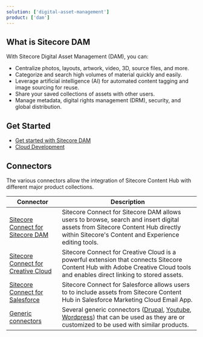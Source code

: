 ```yaml
---
solution: ['digital-asset-management']
product: ['dam']
---
```


## What is Sitecore DAM

With Sitecore Digital Asset Management (DAM), you can:

- Centralize photos, layouts, artwork, video, 3D, source files, and more.
- Categorize and search high volumes of material quickly and easily.
- Leverage artificial intelligence (AI) for automated content tagging and image sourcing for reuse.
- Share your saved collections of assets with other users.
- Manage metadata, digital rights management (DRM), security, and global distribution.

## Get Started
- [Get started with Sitecore DAM](https://docs.stylelabs.com/content/4.0.x/user-documentation/content-user-manual/intro.html)
- [Cloud Development](https://docs.stylelabs.com/contenthub/4.0.x/content/integrations/index.html)

## Connectors

The various connectors allow the integration of Sitecore Content Hub with different major product collections.

|Connector|Description|
|---------|---------|
| [Sitecore Connect for Sitecore DAM](https://docs.stylelabs.com/contenthub/4.0.x/content/user-documentation/content-user-manual/integrate/sitecore-connect-for-sitecore-dam/overview.html)             | Sitecore Connect for Sitecore DAM allows users to browse, search and insert digital assets from Sitecore Content Hub directly within Sitecore's Content and Experience editing tools.                                                                                                                                                                                                                                                                      |
| [Sitecore Connect for Creative Cloud](https://docs.stylelabs.com/contenthub/4.0.x/content/user-documentation/content-user-manual/integrate/sitecore-connect-for-creative-cloud/introduction.html)     | Sitecore Connect for Creative Cloud is a powerful extension that connects Sitecore Content Hub with Adobe Creative Cloud tools and enables direct linking to stored assets.                                                                                                                                                                                                                                                                                |
| [Sitecore Connect for Salesforce](https://docs.stylelabs.com/contenthub/4.0.x/content/user-documentation/content-user-manual/integrate/sitecore-connect-for-salesforce-marketing-cloud/overview.html) | Sitecore Connect for Salesforce allows users to to include assets from Sitecore Content Hub in Salesforce Marketing Cloud Email App.                                                                                                                                                                                                                                                                                                                       |
| [Generic connectors](https://docs.stylelabs.com/contenthub/4.0.x/content/integrations/drupal-connector/drupal_connector.html)                                                                         | Several generic connectors ([Drupal](https://docs.stylelabs.com/contenthub/4.0.x/content/integrations/drupal-connector/drupal_connector.html), [Youtube](https://docs.stylelabs.com/contenthub/4.0.x/content/integrations/youtube/youtube-integration.html), [Wordpress](https://docs.stylelabs.com/contenthub/4.0.x/content/integrations/wordpress-connector/overview.html)) that can be used as they are or customized to be used with similar products. |

